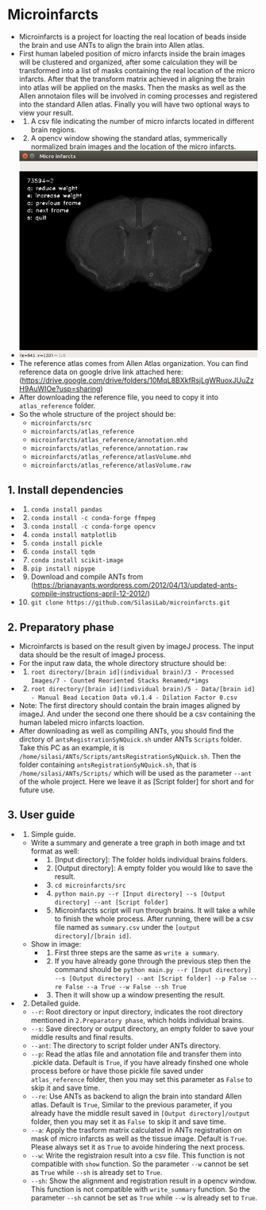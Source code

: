 # Microinfarcts
* Microinfarcts is a project for loacting the real location of beads inside the brain and use ANTs to align the brain into Allen atlas. 
* First human labeled position of micro infarcts inside the brain images will be clustered and organized, after some calculation they will be transformed into a list of masks containing the real location of the micro infarcts. After that the transform matrix achieved in aligning the brain into atlas will be applied on the masks. Then the masks as well as the Allen annotaion files will be involved in coming processes and registered into the standard Allen atlas. Finally you will have two optional ways to view your result.
* 1. A csv file indicating the number of micro infarcts located in different brain regions.
* 2. A opencv window showing the standard atlas, symmerically normalized brain images and the location of the micro infarcts. 
* ![opencv window](https://github.com/SilasiLab/microinfarcts/blob/master/pics/show.png)
* The reference atlas comes from Allen Atlas organization. You can find reference data on google drive link attached here:(https://drive.google.com/drive/folders/10MqL8BXkfRsjLgWRuoxJUuZzH9AuWIOe?usp=sharing)
* After downloading the reference file, you need to copy it into `atlas_reference` folder.
* So the whole structure of the project should be:
    * `microinfarcts/src`
    * `microinfarcts/atlas_reference`
    * `microinfarcts/atlas_reference/annotation.mhd`
    * `microinfarcts/atlas_reference/annotation.raw`
    * `microinfarcts/atlas_reference/atlasVolume.mhd`
    * `microinfarcts/atlas_reference/atlasVolume.raw`

## 1. Install dependencies
 * 1. `conda install pandas`
 * 2. `conda install -c conda-forge ffmpeg`
 * 3. `conda install -c conda-forge opencv`
 * 4. `conda install matplotlib`
 * 5. `conda install pickle`
 * 6. `conda install tqdm`
 * 7. `conda install scikit-image`
 * 8. `pip install nipype`
 * 9. Download and compile ANTs from (https://brianavants.wordpress.com/2012/04/13/updated-ants-compile-instructions-april-12-2012/)
 * 10. `git clone https://github.com/SilasiLab/microinfarcts.git`

## 2. Preparatory phase
  * Microinfarcts is based on the result given by imageJ process. The input data should be the result of imageJ process.
  * For the input raw data, the whole directory structure should be:
  * 1. `root directory/[brain id](individual brain)/3 - Processed Images/7 - Counted Reoriented Stacks Renamed/*imgs`
  * 2. `root directory/[brain id](individual brain)/5 - Data/[brain id] - Manual Bead Location Data v0.1.4 - Dilation Factor 0.csv`
  * Note: The first directory should contain the brain images aligned by imageJ. And under the second one there should be a csv containing the human labeled micro infarcts loaction.
  * After downloading as well as compiling ANTs, you should find the dirctory of `antsRegistrationSyNQuick.sh` under ANTs `Scripts` folder. Take this PC as an example, it is `/home/silasi/ANTs/Scripts/antsRegistrationSyNQuick.sh`. Then the folder containing `antsRegistrationSyNQuick.sh`, that is `/home/silasi/ANTs/Scripts/` which will be used as the parameter `--ant` of the whole project. Here we leave it as [Script folder] for short and for future use.

## 3. User guide
  * 1. Simple guide.
      * Write a summary and generate a tree graph in both image and txt format as well:
        * 1. [Input directory]: The folder holds individual brains folders.
        * 2. [Output directory]: A empty folder you would like to save the result.
        * 3. `cd microinfarcts/src`
        * 4. `python main.py --r [Input directory] --s [Output directory] --ant [Script folder]`
        * 5. Microinfarcts script will run through brains. It will take a while to finish the whole process. After running, there will be a csv file named as `summary.csv` under the `[output directory]/[brain id]`.
      * Show in image:
        * 1. First three steps are the same as `write a summary`.
        * 2. If you have already gone through the previous step then the command should be `python main.py --r [Input directory] --s [Output directory] --ant [Script folder] --p False --re False --a True --w False --sh True` 
        * 3. Then it will show up a window presenting the result.
  * 2. Detailed guide.
      * `--r`: Root directory or input directory, indicates the root directory mentioned in `2.Preparatory phase`, which holds individual brains.
      * `--s`: Save directory or output directory, an empty folder to save your middle results and final results.
      * `--ant`: The directory to script folder under ANTs directory.
      * `--p`: Read the atlas file and annotation file and transfer them into .pickle data. Default is `True`, if you have already finshed one whole process before or have those pickle file saved under `atlas_reference` folder, then you may set this parameter as `False` to skip it and save time.
      * `--re`: Use ANTs as backend to align the brain into standard Allen atlas. Default is `True`, Similar to the previous parameter, if you already have the middle result saved in `[Output directory]/output` folder, then you may set it as `False `to skip it and save time.
      * `--a`: Apply the trasform matrix calculated in ANTs registration on mask of micro infarcts as well as the tissue image. Default is `True`. Please always set it as `True` to avoide hindering the next process.
      * `--w`: Write the registraion result into a csv file. This function is not compatible with `show` function. So the parameter `--w` cannot be set as `True` while `--sh` is already set to `True`. 
      * `--sh`: Show the alignment and registration result in a opencv window. This function is not compatible with `write_summary` function. So the parameter `--sh` cannot be set as `True` while `--w` is already set to `True`. 
